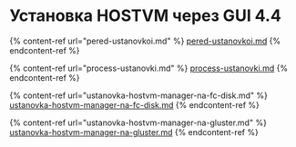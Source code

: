# Установка HOSTVM через GUI 4.4

{% content-ref url="pered-ustanovkoi.md" %}
[pered-ustanovkoi.md](pered-ustanovkoi.md)
{% endcontent-ref %}

{% content-ref url="process-ustanovki.md" %}
[process-ustanovki.md](process-ustanovki.md)
{% endcontent-ref %}

{% content-ref url="ustanovka-hostvm-manager-na-fc-disk.md" %}
[ustanovka-hostvm-manager-na-fc-disk.md](ustanovka-hostvm-manager-na-fc-disk.md)
{% endcontent-ref %}

{% content-ref url="ustanovka-hostvm-manager-na-gluster.md" %}
[ustanovka-hostvm-manager-na-gluster.md](ustanovka-hostvm-manager-na-gluster.md)
{% endcontent-ref %}
